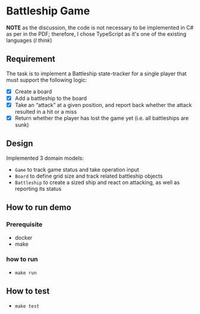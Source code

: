 # Battleship Game

__NOTE__ as the discussion, the code is not necessary to be implemented in C# as per in the PDF; therefore, I chose TypeScript as it's one of the existing languages (*I think*)

## Requirement

The task is to implement a Battleship state-tracker for a single player that must support the following logic:
- [x] Create a board
- [x] Add a battleship to the board
- [x] Take an “attack” at a given position, and report back whether the attack resulted in a hit or a miss
- [x] Return whether the player has lost the game yet (i.e. all battleships are sunk)

## Design

Implemented 3 domain models:
- `Game` to track game status and take operation input
- `Board` to define grid size and track related battleship objects
- `Battleship` to create a sized ship and react on attacking, as well as reporting its status

## How to run demo

### Prerequisite
- docker
- make

### how to run

- `make run`

## How to test

- `make test`

